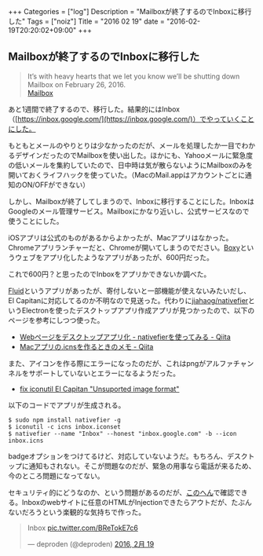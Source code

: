 +++
Categories = ["log"]
Description = "Mailboxが終了するのでInboxに移行した"
Tags = ["noiz"]
Title = "2016 02 19"
date = "2016-02-19T20:20:02+09:00"
+++

## Mailboxが終了するのでInboxに移行した
> It’s with heavy hearts that we let you know we’ll be shutting down Mailbox on February 26, 2016.  
> [Mailbox](https://www.mailboxapp.com/)

あと1週間で終了するので、移行した。結果的にはInbox（[https://inbox.google.com/](https://inbox.google.com/)）でやっていくことにした。

もともとメールのやりとりは少なかったのだが、メールを処理したか一目でわかるデザインだったのでMailboxを使い出した。ほかにも、Yahooメールに緊急度の低いメールを集約していたので、日中時は気が散らないようにMailboxのみを開いておくライフハックを使っていた。（MacのMail.appはアカウントごとに通知のON/OFFができない）

しかし、Mailboxが終了してしまうので、Inboxに移行することにした。InboxはGoogleのメール管理サービス。Mailboxにかなり近いし、公式サービスなので使うことにした。

iOSアプリは公式のものがあるからよかったが、Macアプリはなかった。Chromeアプリランチャーだと、Chromeが開いてしまうのでださい。[Boxy](http://www.boxyapp.co/)というウェブをアプリ化したようなアプリがあったが、600円だった。

これで600円？と思ったのでInboxをアプリかできないか調べた。

[Fluid](http://fluidapp.com/)というアプリがあったが、寄付しないと一部機能が使えないみたいだし、El Capitanに対応してるのか不明なので見送った。代わりに[jiahaog/nativefier](https://github.com/jiahaog/Nativefier)というElectronを使ったデスクトップアプリ作成アプリが見つかったので、以下のページを参考にしつつ使った。

* [Webページをデスクトップアプリ化 - nativefierを使ってみる - Qiita](http://qiita.com/taiyoslime/items/98be154455e76710df9d)
* [Macアプリの.icnsを作るときのメモ - Qiita](http://qiita.com/Jacminik/items/a4c8fe20a4cba62f428b)

また、アイコンを作る際にエラーになったのだが、これはpngがアルファチャンネルをサポートしていないとエラーになるようだった。

* [fix iconutil El Capitan "Unsuported image format"](https://notes.underscorediscovery.com/el-capitan-iconutil-unsuported-image-format/)

以下のコードでアプリが生成される。

```
$ sudo npm install nativefier -g
$ iconutil -c icns inbox.iconset
$ nativefier --name "Inbox" --honest "inbox.google.com" -b --icon inbox.icns
```

badgeオプションをつけてるけど、対応していないようだ。もちろん、デスクトップに通知もされない。そこが問題なのだが、緊急の用事なら電話が来るため、今のところ問題になってない。

セキュリティ的にどうなのか、という問題があるのだが、[このへん](https://github.com/atom/electron/issues/1753)で確認できる。Inboxのwebサイトに任意のHTMLがInjectionできたらアウトだが、たぶんないだろうという楽観的な気持ちで作った。

<blockquote class="twitter-tweet" data-lang="ja"><p lang="en" dir="ltr">Inbox <a href="https://t.co/BReTokE7c6">pic.twitter.com/BReTokE7c6</a></p>&mdash; deproden (@deproden) <a href="https://twitter.com/deproden/status/700612372105302016">2016, 2月 19</a></blockquote>
<script async src="//platform.twitter.com/widgets.js" charset="utf-8"></script>